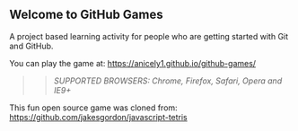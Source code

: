 ## Welcome to GitHub Games

A project based learning activity for people who are getting started with Git and GitHub.

You can play the game at: https://anicely1.github.io/github-games/

>> _*SUPPORTED BROWSERS*: Chrome, Firefox, Safari, Opera and IE9+_

This fun open source game was cloned from: https://github.com/jakesgordon/javascript-tetris
